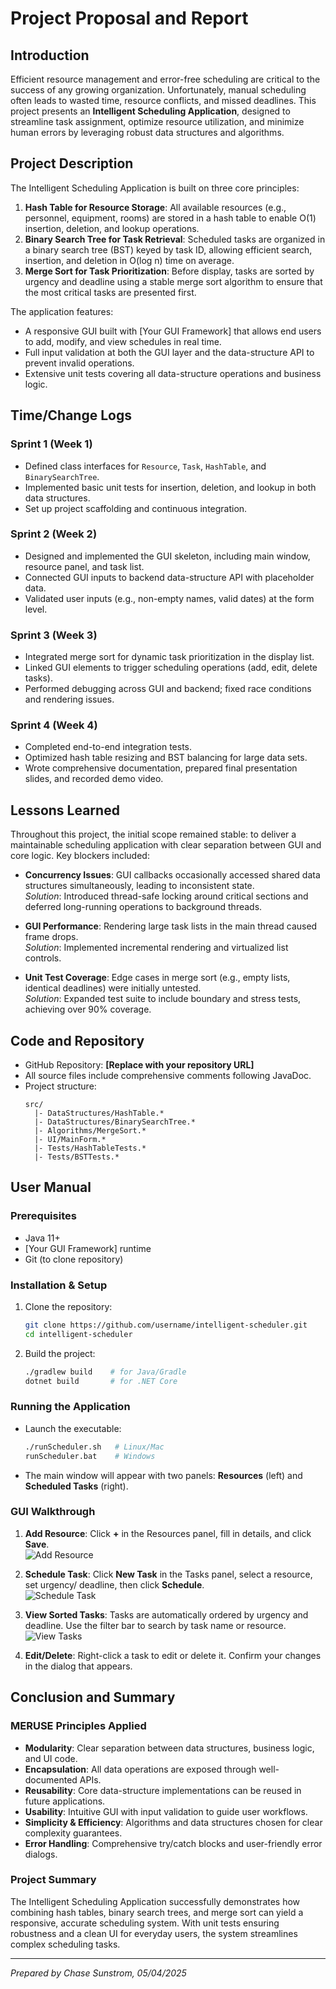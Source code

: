 # Project Proposal and Report

## Introduction

Efficient resource management and error-free scheduling are critical to the success of any growing organization. Unfortunately, manual scheduling often leads to wasted time, resource conflicts, and missed deadlines. This project presents an **Intelligent Scheduling Application**, designed to streamline task assignment, optimize resource utilization, and minimize human errors by leveraging robust data structures and algorithms.

## Project Description

The Intelligent Scheduling Application is built on three core principles:

1. **Hash Table for Resource Storage**: All available resources (e.g., personnel, equipment, rooms) are stored in a hash table to enable O(1) insertion, deletion, and lookup operations.
2. **Binary Search Tree for Task Retrieval**: Scheduled tasks are organized in a binary search tree (BST) keyed by task ID, allowing efficient search, insertion, and deletion in O(log n) time on average.
3. **Merge Sort for Task Prioritization**: Before display, tasks are sorted by urgency and deadline using a stable merge sort algorithm to ensure that the most critical tasks are presented first.

The application features:

- A responsive GUI built with [Your GUI Framework] that allows end users to add, modify, and view schedules in real time.
- Full input validation at both the GUI layer and the data-structure API to prevent invalid operations.
- Extensive unit tests covering all data-structure operations and business logic.

## Time/Change Logs

### Sprint 1 (Week 1)
- Defined class interfaces for `Resource`, `Task`, `HashTable`, and `BinarySearchTree`.
- Implemented basic unit tests for insertion, deletion, and lookup in both data structures.
- Set up project scaffolding and continuous integration.

### Sprint 2 (Week 2)
- Designed and implemented the GUI skeleton, including main window, resource panel, and task list.
- Connected GUI inputs to backend data-structure API with placeholder data.
- Validated user inputs (e.g., non-empty names, valid dates) at the form level.

### Sprint 3 (Week 3)
- Integrated merge sort for dynamic task prioritization in the display list.
- Linked GUI elements to trigger scheduling operations (add, edit, delete tasks).
- Performed debugging across GUI and backend; fixed race conditions and rendering issues.

### Sprint 4 (Week 4)
- Completed end-to-end integration tests.
- Optimized hash table resizing and BST balancing for large data sets.
- Wrote comprehensive documentation, prepared final presentation slides, and recorded demo video.

## Lessons Learned

Throughout this project, the initial scope remained stable: to deliver a maintainable scheduling application with clear separation between GUI and core logic. Key blockers included:

- **Concurrency Issues**: GUI callbacks occasionally accessed shared data structures simultaneously, leading to inconsistent state.  
  *Solution*: Introduced thread-safe locking around critical sections and deferred long-running operations to background threads.

- **GUI Performance**: Rendering large task lists in the main thread caused frame drops.  
  *Solution*: Implemented incremental rendering and virtualized list controls.

- **Unit Test Coverage**: Edge cases in merge sort (e.g., empty lists, identical deadlines) were initially untested.  
  *Solution*: Expanded test suite to include boundary and stress tests, achieving over 90% coverage.

## Code and Repository

- GitHub Repository: **[Replace with your repository URL]**
- All source files include comprehensive comments following JavaDoc.  
- Project structure:
  ```
  src/
    |- DataStructures/HashTable.*
    |- DataStructures/BinarySearchTree.*
    |- Algorithms/MergeSort.*
    |- UI/MainForm.*
    |- Tests/HashTableTests.*
    |- Tests/BSTTests.*
  ```

## User Manual

### Prerequisites

- Java 11+
- [Your GUI Framework] runtime  
- Git (to clone repository)

### Installation & Setup

1. Clone the repository:
   ```bash
   git clone https://github.com/username/intelligent-scheduler.git
   cd intelligent-scheduler
   ```
2. Build the project:
   ```bash
   ./gradlew build    # for Java/Gradle
   dotnet build       # for .NET Core
   ```

### Running the Application

- Launch the executable:
  ```bash
  ./runScheduler.sh   # Linux/Mac
  runScheduler.bat    # Windows
  ```

- The main window will appear with two panels: **Resources** (left) and **Scheduled Tasks** (right).

### GUI Walkthrough

1. **Add Resource**: Click **+** in the Resources panel, fill in details, and click **Save**.  
   ![Add Resource](screenshots/add_resource.png)

2. **Schedule Task**: Click **New Task** in the Tasks panel, select a resource, set urgency/ deadline, then click **Schedule**.  
   ![Schedule Task](screenshots/schedule_task.png)

3. **View Sorted Tasks**: Tasks are automatically ordered by urgency and deadline. Use the filter bar to search by task name or resource.  
   ![View Tasks](screenshots/view_tasks.png)

4. **Edit/Delete**: Right-click a task to edit or delete it. Confirm your changes in the dialog that appears.

## Conclusion and Summary

### MERUSE Principles Applied
- **Modularity**: Clear separation between data structures, business logic, and UI code.
- **Encapsulation**: All data operations are exposed through well-documented APIs.
- **Reusability**: Core data-structure implementations can be reused in future applications.
- **Usability**: Intuitive GUI with input validation to guide user workflows.
- **Simplicity & Efficiency**: Algorithms and data structures chosen for clear complexity guarantees.
- **Error Handling**: Comprehensive try/catch blocks and user-friendly error dialogs.

### Project Summary

The Intelligent Scheduling Application successfully demonstrates how combining hash tables, binary search trees, and merge sort can yield a responsive, accurate scheduling system. With unit tests ensuring robustness and a clean UI for everyday users, the system streamlines complex scheduling tasks.

---

*Prepared by Chase Sunstrom, 05/04/2025* 